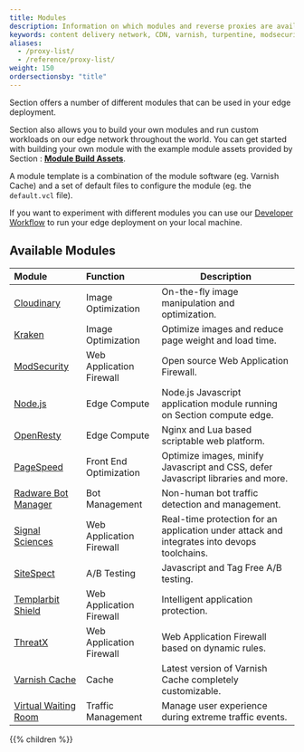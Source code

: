 ```yaml
---
title: Modules
description: Information on which modules and reverse proxies are available to use on Section edge platform.
keywords: content delivery network, CDN, varnish, turpentine, modsecurity, reverse proxies, proxy, proxy template
aliases:
  - /proxy-list/
  - /reference/proxy-list/
weight: 150
ordersectionsby: "title"
---
```


Section offers a number of different modules that can be used in your edge deployment.

Section also allows you to build your own modules and run custom workloads on our edge network throughout the world. You can get started with building your own module with the example module assets provided by Section : **[Module Build Assets](https://github.com/section/module-build-assets)**.

A module template is a combination of the module software (eg. Varnish Cache) and a set of default files to configure the module (eg. the `default.vcl` file).

If you want to experiment with different modules you can use our [Developer Workflow](/docs/developer-pop/) to run your edge deployment on your local machine.

## Available Modules

| Module | Function | Description
|:--|:--|---|
| [Cloudinary](/docs/modules/cloudinary/ "Cloudinary overview") | Image Optimization | On-the-fly image manipulation and optimization. |
| [Kraken](/docs/modules/kraken/ "Kraken overview") | Image Optimization | Optimize images and reduce page weight and load time. |
| [ModSecurity](/docs/modules/modsecurity/ "ModSecurity") | Web Application Firewall | Open source Web Application Firewall. |
| [Node.js](/docs/modules/nodejs/ "Node.js overview") | Edge Compute | Node.js Javascript application module running on Section compute edge. |
| [OpenResty](/docs/modules/openresty/ "OpenResty overview") | Edge Compute | Nginx and Lua based scriptable web platform. |
| [PageSpeed](/docs/modules/pagespeed/ "PageSpeed overview") | Front End Optimization | Optimize images, minify Javascript and CSS, defer Javascript libraries and more. |
| [Radware Bot Manager](/docs/modules/radware-bot-manager/ "Radware Bot Manager overview") | Bot Management | Non-human bot traffic detection and management. |
| [Signal Sciences](/docs/modules/signal-sciences/ "Signal Sciences overview") | Web Application Firewall | Real-time protection for an application under attack and integrates into devops toolchains. |
| [SiteSpect](/docs/modules/sitespect/ "SiteSpect overview") | A/B Testing | Javascript and Tag Free A/B testing. |
| [Templarbit Shield](/docs/modules/templarbit/ "Templarbit Shield overview") | Web Application Firewall | Intelligent application protection. |
| [ThreatX](/docs/modules/threat-x/ "ThreatX overview") | Web Application Firewall | Web Application Firewall based on dynamic rules. |
| [Varnish Cache](/docs/modules/varnish-cache/ "Varnish overview") | Cache | Latest version of Varnish Cache completely customizable. |
| [Virtual Waiting Room](/docs/modules/virtual-waiting-room/ "Virtual Waiting Room overview") | Traffic Management | Manage user experience during extreme traffic events. |

{{% children %}}

